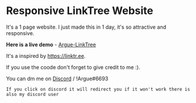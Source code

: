 # Responsive LinkTree Website 

It's a 1 page website. I just made this in 1 day, it's so attractive and responsive.

**Here is a live demo** -  [Argue-LinkTree](https://wonderful-belekoy-92782b.netlify.app/)

It's a inspired by https://linktr.ee.

If you use the coode don't forget to give credit to me :).

You can dm me on [Discord](https://discordapp.com/users/842978764690030593) / !Argue#6693 

`If you click on discord it will redirect you if it won't work there is also my discord user`
